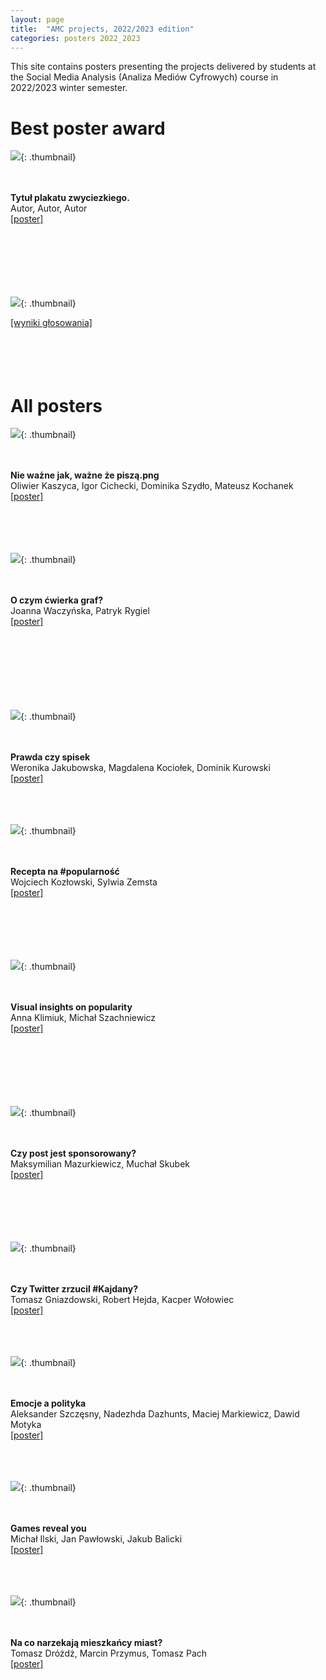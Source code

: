 ```yaml
---
layout: page
title:  "AMC projects, 2022/2023 edition"
categories: posters 2022_2023
---
```

<style>
  .thumbnail{
    width:200px;
    height:40%;
    float: left;
    border: 0px solid;
    border-color: #ccc;
    margin-right: 3%;
    margin-left: 5%;
    margin-bottom: 5%;
  }
    .thumbnail-oversized{
    width:30%;
    height:30%;
    float: left;
    border: 0px solid;
    border-color: #ccc;
    margin-right: 3%;
    margin-left: 5%;
    margin-bottom: 5%;
  }
  .description{
    margin-top: 20px;
    padding-top: 50px;
  }

</style>

This site contains posters presenting the projects delivered by students at the Social Media Analysis (Analiza Mediów Cyfrowych) course in 2022/2023 winter semester.  




# Best poster award 

![](/posters/2022_2023/th/profiler.png){: .thumbnail}  
<p style=".description"><br /><br /><b>Tytuł plakatu zwyciezkiego.</b><br />
Autor, Autor, Autor<br />
<a href="/posters/2022_2023/pdf/profiler.pdf">[poster]</a>
<br />
<br />
<br />
<br />
<br />
<br />
&nbsp;
</p> 


![](/posters/2022_2023/results.png){: .thumbnail}
<p style=".description">
<a href="/posters/2022_2023/results.png">[wyniki głosowania]</a>
<br />
<br />
<br />
<br />
&nbsp;
</p> 


# All posters



![](/posters/2022_2023/th/Nie_wazne_jak_wazne_ze_pisza.png){: .thumbnail}  
<p style=".description"><br /><br /><b>Nie ważne jak, ważne że piszą.png</b><br />
Oliwier Kaszyca, Igor Cichecki, Dominika Szydło, Mateusz Kochanek <br />
<a href="/posters/2022_2023/pdf/Nie_wazne_jak_wazne_ze_pisza.pdf">[poster]</a>
<br />
<br />
<br />
<br />
&nbsp;
</p> 

![](/posters/2022_2023/th/O_czym_cwierka_graf.png){: .thumbnail}  
<p style=".description"><br /><br /><b>O czym ćwierka graf?</b><br />
Joanna Waczyńska, Patryk Rygiel<br />
<a href="/posters/2022_2023/pdf/O_czym_cwierka_graf.pdf">[poster]</a>
<br />
<br />
<br />
<br />
<br />
<br />
<br />
&nbsp;
</p> 

![](/posters/2022_2023/th/Prawda_czy_spisek.png){: .thumbnail}  
<p style=".description"><br /><br /><b>Prawda czy spisek</b><br />
Weronika Jakubowska, Magdalena Kociołek, Dominik Kurowski<br />
<a href="/posters/2022_2023/pdf/Prawda_czy_spisek.pdf">[poster]</a>
<br />
<br />
<br />
&nbsp;
</p> 

![](/posters/2022_2023/th/Recepta_na_popularnosc.png){: .thumbnail}  
<p style=".description"><br /><br /><b>Recepta na #popularność</b><br />
Wojciech Kozłowski, Sylwia Zemsta<br />
<a href="/posters/2022_2023/pdf/Recepta_na_popularnosc.pdf">[poster]</a>
<br />
<br />
<br />
<br />
<br />
&nbsp;
</p> 

![](/posters/2022_2023/th/VIP-Visual_insights_on_popularity.png){: .thumbnail}  
<p style=".description"><br /><br /><b>Visual insights on popularity</b><br />
Anna Klimiuk, Michał Szachniewicz<br />
<a href="/posters/2022_2023/pdf/VIP-Visual_insights_on_popularity.pdf">[poster]</a>
<br />
<br />
<br />
<br />
<br />
<br />
&nbsp;
</p> 


![](/posters/2022_2023/th/Czy_post_jest_sponsorowany.png){: .thumbnail}  
<p style=".description"><br /><br /><b>Czy post jest sponsorowany?</b><br />
Maksymilian Mazurkiewicz, Muchał Skubek<br />
<a href="/posters/2022_2023/pdf/Czy_post_jest_sponsorowany.pdf">[poster]</a>
<br />
<br />
<br />
<br />
<br />
&nbsp;
</p> 


![](/posters/2022_2023/th/Czy_Twitter_zrzucil_Kajdany.png){: .thumbnail}  
<p style=".description"><br /><br /><b>Czy Twitter zrzucil #Kajdany?</b><br />
Tomasz Gniazdowski, Robert Hejda, Kacper Wołowiec<br />
<a href="/posters/2022_2023/pdf/Czy_Twitter_zrzucil_Kajdany.pdf">[poster]</a>
<br />
<br />
<br />
&nbsp;
</p> 



![](/posters/2022_2023/th/Emocje_a_polityka.png){: .thumbnail}  
<p style=".description"><br /><br /><b>Emocje a polityka</b><br />
Aleksander Szczęsny, Nadezhda Dazhunts, Maciej Markiewicz, Dawid Motyka<br />
<a href="/posters/2022_2023/pdf/Emocje_a_polityka.pdf">[poster]</a>
<br />
<br />
<br />
&nbsp;
</p> 


![](/posters/2022_2023/th/Games_reveal_you.png){: .thumbnail}  
<p style=".description"><br /><br /><b>Games reveal you</b><br />
Michał Ilski, Jan Pawłowski, Jakub Balicki<br />
<a href="/posters/2022_2023/pdf/Games_reveal_you.pdf">[poster]</a>
<br />
<br />
<br />
&nbsp;
</p> 


![](/posters/2022_2023/th/Na_co_narzekaja_mieszkancy_miast.png){: .thumbnail}  
<p style=".description"><br /><br /><b>Na co narzekają mieszkańcy miast?</b><br />
Tomasz Dróżdż, Marcin Przymus, Tomasz Pach<br />
<a href="/posters/2022_2023/pdf/Na_co_narzekaja_mieszkancy_miast.pdf">[poster]</a>
<br />
<br />
<br />
&nbsp;
</p> 



